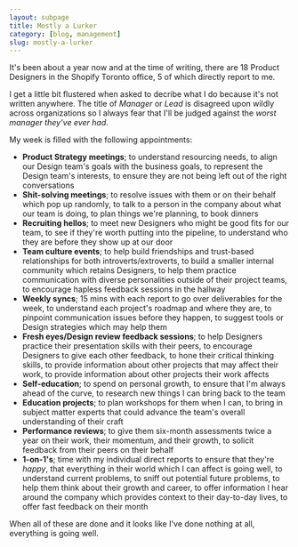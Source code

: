 ```yaml
---
layout: subpage
title: Mostly a Lurker
category: [blog, management]
slug: mostly-a-lurker
---
```

It's been about a year now and at the time of writing, there are 18 Product Designers in the Shopify Toronto office, 5 of which directly report to me.

I get a little bit flustered when asked to decribe what I do because it's not written anywhere. The title of *Manager* or *Lead* is disagreed upon wildly across organizations so I always fear that I'll be judged against the _worst manager they've ever had_.

My week is filled with the following appointments:

- **Product Strategy meetings**; to understand resourcing needs, to align our Design team's goals with the business goals, to represent the Design team's interests, to ensure they are not being left out of the right conversations
- **Shit-solving meetings**; to resolve issues with them or on their behalf which pop up randomly, to talk to a person in the company about what our team is doing, to plan things we're planning, to book dinners
- **Recruiting hellos**; to meet new Designers who might be good fits for our team, to see if they're worth putting into the pipeline, to understand who they are before they show up at our door
- **Team culture events**; to help build friendships and trust-based relationships for both introverts/extroverts, to build a smaller internal community which retains Designers, to help them practice communication with diverse personalities outside of their project teams, to encourage hapless feedback sessions in the hallway
- **Weekly syncs**; 15 mins with each report to go over deliverables for the week, to understand each project's roadmap and where they are, to pinpoint communication issues before they happen, to suggest tools or Design strategies which may help them
- **Fresh eyes/Design review feedback sessions**; to help Designers practice their presentation skills with their peers, to encourage Designers to give each other feedback, to hone their critical thinking skills, to provide information about other projects that may affect their work, to provide information about other projects their work affects
- **Self-education**; to spend on personal growth, to ensure that I'm always ahead of the curve, to research new things I can bring back to the team
- **Education projects**; to plan workshops for them when I can, to bring in subject matter experts that could advance the team's overall understanding of their craft
- **Performance reviews**; to give them six-month assessments twice a year on their work, their momentum, and their growth, to solicit feedback from their peers on their behalf
- **1-on-1's**; time with my individual direct reports to ensure that they're *happy*, that everything in their world which I can affect is going well, to understand current problems, to sniff out potential future problems, to help them think about their growth and career, to offer information I hear around the company which provides context to their day-to-day lives, to offer fast feedback on their month

When all of these are done and it looks like I've done nothing at all, everything is going well.